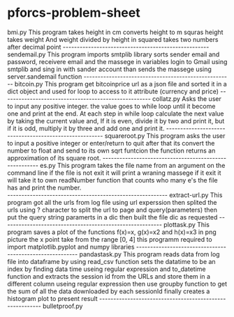 # pforcs-problem-sheet
bmi.py
 This program takes height in cm 
 converts height to m
 squras height 
 takes weight
 And weight divided by height in squared
 takes two numbers after decimal point
        ----------------------------------------------------
sendemail.py
 This program imports smtplib library
 sorts sender email and password, receivere email and the massege in variables
 login to Gmail using smtplib and sing in with sander account
 than sends the massege using server.sandemail function
        -----------------------------------------------------
bitcoin.py
 This program get bitcoinprice url as a json file
  and sorted it in a dict object
  and used for loop to access to it attribute (currency and price)
        -----------------------------------------------------
collatz.py
 Asks the user to input any positive integer.
 the value goes to while loop until it become one and print at the end.
 At each step in while loop calculate the next value by taking the current value and,
 If it is even, divide it by two and print it,
 but if it is odd, multiply it by three and add one and print it.
        -------------------------------------------------------
squareroot.py
 This program asks the user to input a positive integer or enter/return to quit
 after that its convert the number to float and send to its own sqrt funtcion 
 the function returns an approximation of its square root.
        -------------------------------------------------------
es.py
 This program takes the file name from an argument on the command line 
 if the file is not exit it will print a wraning massege 
 if it exit it will take it to own readNumber function that counts who many e's the file has
 and print the number.   
       ---------------------------------------------------------
extract-url.py
 This program got all the urls from log file using url experssion
 then splited the urls using ? character to split the url to page and query(parameters) 
 then put the query string paramerts in a dic 
 then built the file dic as requested
       ---------------------------------------------------------
plottask.py
 This program saves a plot of the functions f(x)=x, g(x)=x2 and h(x)=x3 in png picture
 the x point take from the range [0, 4]
 this programm required to import matplotlib.pyplot and numpy libraries 
       ---------------------------------------------------------
pandastask.py
 This program reads data from log file into dataframe by using read_csv function 
 sets the datatime to be an index by finding data time useing regular expression and to_datetime function
 and extracts the session id from the URLs and store them in a different column useing regular expression
 then use groupby function to get the sum of all the data downloaded by each sessionId
 finally creates a histogram plot to present result
       ---------------------------------------------------------
bulletproof.py